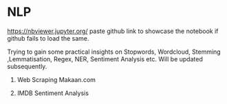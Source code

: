 # NLP
https://nbviewer.jupyter.org/ paste github link to showcase the notebook if github fails to load the same.

Trying to gain some practical insights on Stopwords, Wordcloud, Stemming ,Lemmatisation, Regex, NER, Sentiment Analysis etc. Will be updated subsequently.

1. Web Scraping Makaan.com

2. IMDB Sentiment Analysis
